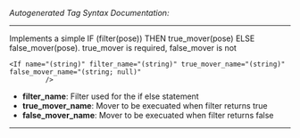 _Autogenerated Tag Syntax Documentation:_

---
Implements a simple IF (filter(pose)) THEN true_mover(pose) ELSE false_mover(pose). true_mover is required, false_mover is not

```
<If name="(string)" filter_name="(string)" true_mover_name="(string)" false_mover_name="(string; null)"
         />
```

-   **filter_name**: Filter used for the if else statement
-   **true_mover_name**: Mover to be execuated when filter returns true
-   **false_mover_name**: Mover to be execuated when filter returns false

---
